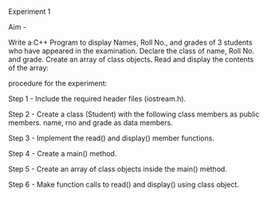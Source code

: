 Experiment 1

Aim - 

Write a C++ Program to display Names, Roll No., and grades of 3 students who have appeared in the examination. Declare the class of name, Roll No. and grade. Create an array of class objects. Read and display the contents of the array:

procedure for the experiment:

Step 1 - Include the required header files (iostream.h).

Step 2 - Create a class (Student) with the following class members as public members. name, rno and grade as data members.

Step 3 - Implement the read() and display() member functions.

Step 4 - Create a main() method.

Step 5 - Create an array of class objects inside the main() method.

Step 6 - Make function calls to read() and display() using class object.
